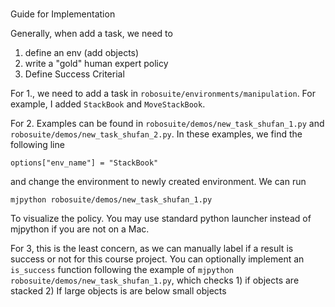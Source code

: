 ###


Guide for Implementation


Generally, when add a task, we need to 
1. define an env (add objects)
2. write a "gold" human expert policy
3. Define Success Criterial

For 1., we need to add a task in `robosuite/environments/manipulation`. 
For example, I added `StackBook` and `MoveStackBook`.

For 2. Examples can be found in `robosuite/demos/new_task_shufan_1.py` and `robosuite/demos/new_task_shufan_2.py`. In these examples, we find the following line 
```
options["env_name"] = "StackBook"
```
and change the environment to newly created environment. We can run 

```
mjpython robosuite/demos/new_task_shufan_1.py
```

To visualize the policy. You may use standard python launcher instead of mjpython if you are not on a Mac.

For 3, this is the least concern, as we can manually label if a result is success or not for this course project. You can optionally implement an `is_success` function following the example of `mjpython robosuite/demos/new_task_shufan_1.py`, which checks 1) if objects are stacked 2) If large objects is are below small objects
